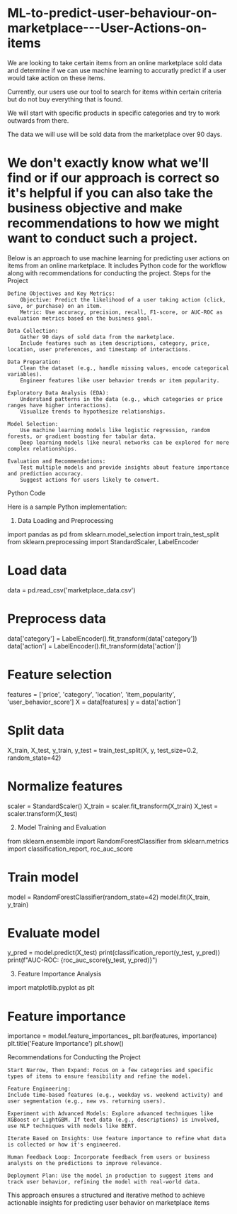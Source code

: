 # ML-to-predict-user-behaviour-on-marketplace---User-Actions-on-items
We are looking to take certain items from an online marketplace sold data and determine if we can use machine learning to accuratly predict if a user would take action on these items.

Currently, our users use our tool to search for items within certain criteria but do not buy everything that is found.

We will start with specific products in specific categories and try to work outwards from there.

The data we will use will be sold data from the marketplace over 90 days.

We don't exactly know what we'll find or if our approach is correct so it's helpful if you can also take the business objective and make recommendations to how we might want to conduct such a project.
===============================
Below is an approach to use machine learning for predicting user actions on items from an online marketplace. It includes Python code for the workflow along with recommendations for conducting the project.
Steps for the Project

    Define Objectives and Key Metrics:
        Objective: Predict the likelihood of a user taking action (click, save, or purchase) on an item.
        Metric: Use accuracy, precision, recall, F1-score, or AUC-ROC as evaluation metrics based on the business goal.

    Data Collection:
        Gather 90 days of sold data from the marketplace.
        Include features such as item descriptions, category, price, location, user preferences, and timestamp of interactions.

    Data Preparation:
        Clean the dataset (e.g., handle missing values, encode categorical variables).
        Engineer features like user behavior trends or item popularity.

    Exploratory Data Analysis (EDA):
        Understand patterns in the data (e.g., which categories or price ranges have higher interactions).
        Visualize trends to hypothesize relationships.

    Model Selection:
        Use machine learning models like logistic regression, random forests, or gradient boosting for tabular data.
        Deep learning models like neural networks can be explored for more complex relationships.

    Evaluation and Recommendations:
        Test multiple models and provide insights about feature importance and prediction accuracy.
        Suggest actions for users likely to convert.

Python Code

Here is a sample Python implementation:
1. Data Loading and Preprocessing

import pandas as pd
from sklearn.model_selection import train_test_split
from sklearn.preprocessing import StandardScaler, LabelEncoder

# Load data
data = pd.read_csv('marketplace_data.csv')

# Preprocess data
data['category'] = LabelEncoder().fit_transform(data['category'])
data['action'] = LabelEncoder().fit_transform(data['action'])

# Feature selection
features = ['price', 'category', 'location', 'item_popularity', 'user_behavior_score']
X = data[features]
y = data['action']

# Split data
X_train, X_test, y_train, y_test = train_test_split(X, y, test_size=0.2, random_state=42)

# Normalize features
scaler = StandardScaler()
X_train = scaler.fit_transform(X_train)
X_test = scaler.transform(X_test)

2. Model Training and Evaluation

from sklearn.ensemble import RandomForestClassifier
from sklearn.metrics import classification_report, roc_auc_score

# Train model
model = RandomForestClassifier(random_state=42)
model.fit(X_train, y_train)

# Evaluate model
y_pred = model.predict(X_test)
print(classification_report(y_test, y_pred))
print(f"AUC-ROC: {roc_auc_score(y_test, y_pred)}")

3. Feature Importance Analysis

import matplotlib.pyplot as plt

# Feature importance
importance = model.feature_importances_
plt.bar(features, importance)
plt.title('Feature Importance')
plt.show()

Recommendations for Conducting the Project

    Start Narrow, Then Expand: Focus on a few categories and specific types of items to ensure feasibility and refine the model.

    Feature Engineering:
    Include time-based features (e.g., weekday vs. weekend activity) and user segmentation (e.g., new vs. returning users).

    Experiment with Advanced Models: Explore advanced techniques like XGBoost or LightGBM. If text data (e.g., descriptions) is involved, use NLP techniques with models like BERT.

    Iterate Based on Insights: Use feature importance to refine what data is collected or how it's engineered.

    Human Feedback Loop: Incorporate feedback from users or business analysts on the predictions to improve relevance.

    Deployment Plan: Use the model in production to suggest items and track user behavior, refining the model with real-world data.

This approach ensures a structured and iterative method to achieve actionable insights for predicting user behavior on marketplace items
